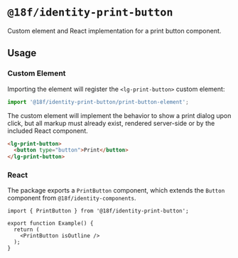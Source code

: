 # `@18f/identity-print-button`

Custom element and React implementation for a print button component.

## Usage

### Custom Element

Importing the element will register the `<lg-print-button>` custom element:

```ts
import '@18f/identity-print-button/print-button-element';
```

The custom element will implement the behavior to show a print dialog upon click, but all markup must already exist, rendered server-side or by the included React component.

```html
<lg-print-button>
  <button type="button">Print</button>
</lg-print-button>
```

### React

The package exports a `PrintButton` component, which extends the `Button` component from `@18f/identity-components`.

```tsx
import { PrintButton } from '@18f/identity-print-button';

export function Example() {
  return (
    <PrintButton isOutline />
  );
}
```
